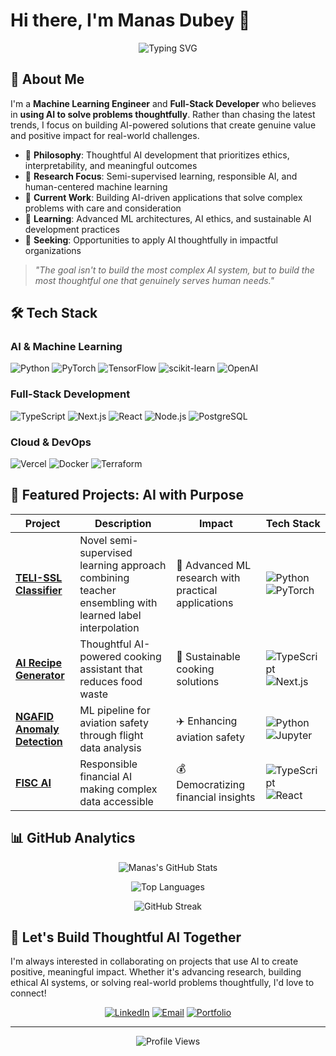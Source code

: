 # Hi there, I'm Manas Dubey 👋

<div align="center">

![Typing SVG](https://readme-typing-svg.herokuapp.com?font=Fira+Code&size=22&duration=3000&pause=1000&color=2196F3&center=true&vCenter=true&width=600&lines=Machine+Learning+Engineer;Full-Stack+Developer;Thoughtful+AI+Problem+Solver;Building+AI+with+Purpose)

</div>

## 🎯 **About Me**

I'm a **Machine Learning Engineer** and **Full-Stack Developer** who believes in **using AI to solve problems thoughtfully**. Rather than chasing the latest trends, I focus on building AI-powered solutions that create genuine value and positive impact for real-world challenges.

- 🧠 **Philosophy**: Thoughtful AI development that prioritizes ethics, interpretability, and meaningful outcomes
- 🔬 **Research Focus**: Semi-supervised learning, responsible AI, and human-centered machine learning
- 🚀 **Current Work**: Building AI-driven applications that solve complex problems with care and consideration
- 🌱 **Learning**: Advanced ML architectures, AI ethics, and sustainable AI development practices
- 💼 **Seeking**: Opportunities to apply AI thoughtfully in impactful organizations

> *"The goal isn't to build the most complex AI system, but to build the most thoughtful one that genuinely serves human needs."*

## 🛠️ **Tech Stack**

### **AI & Machine Learning**
![Python](https://img.shields.io/badge/Python-3776AB?style=for-the-badge&logo=python&logoColor=white)
![PyTorch](https://img.shields.io/badge/PyTorch-EE4C2C?style=for-the-badge&logo=PyTorch&logoColor=white)
![TensorFlow](https://img.shields.io/badge/TensorFlow-FF6F00?style=for-the-badge&logo=tensorflow&logoColor=white)
![scikit-learn](https://img.shields.io/badge/scikit--learn-F7931E?style=for-the-badge&logo=scikit-learn&logoColor=white)
![OpenAI](https://img.shields.io/badge/OpenAI-412991?style=for-the-badge&logo=openai&logoColor=white)

### **Full-Stack Development**
![TypeScript](https://img.shields.io/badge/TypeScript-007ACC?style=for-the-badge&logo=typescript&logoColor=white)
![Next.js](https://img.shields.io/badge/Next.js-000000?style=for-the-badge&logo=next.js&logoColor=white)
![React](https://img.shields.io/badge/React-20232A?style=for-the-badge&logo=react&logoColor=61DAFB)
![Node.js](https://img.shields.io/badge/Node.js-43853D?style=for-the-badge&logo=node.js&logoColor=white)
![PostgreSQL](https://img.shields.io/badge/PostgreSQL-316192?style=for-the-badge&logo=postgresql&logoColor=white)

### **Cloud & DevOps**
![Vercel](https://img.shields.io/badge/Vercel-000000?style=for-the-badge&logo=vercel&logoColor=white)
![Docker](https://img.shields.io/badge/Docker-2496ED?style=for-the-badge&logo=docker&logoColor=white)
![Terraform](https://img.shields.io/badge/Terraform-623CE4?style=for-the-badge&logo=terraform&logoColor=white)

## 🌟 **Featured Projects: AI with Purpose**

<div align="center">

| Project | Description | Impact | Tech Stack |
|---------|-------------|--------|------------|
| **[TELI-SSL Classifier](https://github.com/Dubeman/Teacher-Ensembling-based-learned-Label-Interpolation-TELI-SSL-Classification)** | Novel semi-supervised learning approach combining teacher ensembling with learned label interpolation | 🎯 Advanced ML research with practical applications | ![Python](https://img.shields.io/badge/-Python-3776AB?style=flat-square&logo=Python&logoColor=white) ![PyTorch](https://img.shields.io/badge/-PyTorch-EE4C2C?style=flat-square&logo=pytorch&logoColor=white) |
| **[AI Recipe Generator](https://github.com/Dubeman/ai-recipe-generator)** | Thoughtful AI-powered cooking assistant that reduces food waste | 🌱 Sustainable cooking solutions | ![TypeScript](https://img.shields.io/badge/-TypeScript-007ACC?style=flat-square&logo=typescript&logoColor=white) ![Next.js](https://img.shields.io/badge/-Next.js-000000?style=flat-square&logo=next.js&logoColor=white) |
| **[NGAFID Anomaly Detection](https://github.com/Dubeman/ngafid_anomaly_detection)** | ML pipeline for aviation safety through flight data analysis | ✈️ Enhancing aviation safety | ![Python](https://img.shields.io/badge/-Python-3776AB?style=flat-square&logo=Python&logoColor=white) ![Jupyter](https://img.shields.io/badge/-Jupyter-F37626?style=flat-square&logo=Jupyter&logoColor=white) |
| **[FISC AI](https://github.com/Dubeman/fisc-ai)** | Responsible financial AI making complex data accessible | 💰 Democratizing financial insights | ![TypeScript](https://img.shields.io/badge/-TypeScript-007ACC?style=flat-square&logo=typescript&logoColor=white) ![React](https://img.shields.io/badge/-React-61DAFB?style=flat-square&logo=react&logoColor=white) |

</div>

## 📊 **GitHub Analytics**

<div align="center">

![Manas's GitHub Stats](https://github-readme-stats.vercel.app/api?username=Dubeman&show_icons=true&theme=radical&include_all_commits=true&count_private=true)

![Top Languages](https://github-readme-stats.vercel.app/api/top-langs/?username=Dubeman&layout=compact&theme=radical&include_all_commits=true&count_private=true)

![GitHub Streak](https://github-readme-streak-stats.herokuapp.com/?user=Dubeman&theme=radical)

</div>

## 🤝 **Let's Build Thoughtful AI Together**

I'm always interested in collaborating on projects that use AI to create positive, meaningful impact. Whether it's advancing research, building ethical AI systems, or solving real-world problems thoughtfully, I'd love to connect!

<div align="center">

[![LinkedIn](https://img.shields.io/badge/LinkedIn-0077B5?style=for-the-badge&logo=linkedin&logoColor=white)](https://linkedin.com/in/manas-dubey)
[![Email](https://img.shields.io/badge/Email-D14836?style=for-the-badge&logo=gmail&logoColor=white)](mailto:manasdubey.work@gmail.com)
[![Portfolio](https://img.shields.io/badge/Portfolio-000000?style=for-the-badge&logo=vercel&logoColor=white)](https://personal-portfolio-rho-tawny.vercel.app)

</div>

---

<div align="center">
  <img src="https://komarev.com/ghpvc/?username=Dubeman&style=for-the-badge&color=blue" alt="Profile Views">
</div>